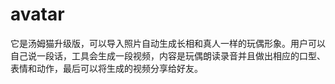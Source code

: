 # avatar
它是汤姆猫升级版，可以导入照片自动生成长相和真人一样的玩偶形象。用户可以自己说一段话，工具会生成一段视频，内容是玩偶朗读录音并且做出相应的口型、表情和动作，最后可以将生成的视频分享给好友。
